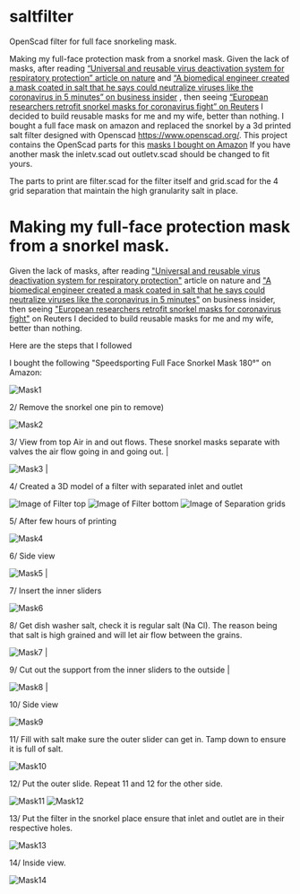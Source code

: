 # saltfilter
OpenScad filter for full face snorkeling mask.

Making my full-face protection mask from a snorkel mask. 
Given the lack of masks, after reading [“Universal and reusable virus deactivation system for respiratory protection” article on nature](https://www.nature.com/articles/srep39956) and [“A biomedical engineer created a mask coated in salt that he says could neutralize viruses like the coronavirus in 5 minutes” on business insider](https://www.businessinsider.fr/us/mask-coated-in-salt-neutralizes-viruses-like-coronavirus-2020-2) , then seeing [“European researchers retrofit snorkel masks for coronavirus fight” on Reuters](https://www.reuters.com/article/us-health-coronavirus-czech-snorkel-mask-idUSKBN21H2Z5) I decided to build reusable masks for me and my wife, better than nothing.
I bought a full face mask on amazon and replaced the snorkel by a 3d printed salt filter designed with Openscad https://www.openscad.org/.
This project contains the OpenScad parts for this [masks I bought on Amazon](https://www.amazon.fr/gp/product/B07L8RH96N/ref=ppx_yo_dt_b_asin_title_o04_s00?ie=UTF8&psc=1) 
If you have another mask the inletv.scad out outletv.scad should be changed to fit yours.

The parts to print are filter.scad for the filter itself and grid.scad for the 4 grid separation that maintain the high granularity salt in place.


# Making my full-face protection mask from a snorkel mask.

Given the lack of masks, after reading [&quot;Universal and reusable virus deactivation system for respiratory protection&quot;](https://www.nature.com/articles/srep39956) article on nature and [&quot;A biomedical engineer created a mask coated in salt that he says could neutralize viruses like the coronavirus in 5 minutes&quot;](https://www.businessinsider.fr/us/mask-coated-in-salt-neutralizes-viruses-like-coronavirus-2020-2) on business insider, then seeing [&quot;European researchers retrofit snorkel masks for coronavirus fight&quot;](https://www.reuters.com/article/us-health-coronavirus-czech-snorkel-mask-idUSKBN21H2Z5) on Reuters I decided to build reusable masks for me and my wife, better than nothing.

Here are the steps that I followed

I bought the following &quot;Speedsporting Full Face Snorkel Mask 180°&quot; on Amazon: 

![Mask1](/images/mask1.JPG) 

2/ Remove the snorkel one pin to remove) 

![Mask2](/images/mask2.JPG)

3/ View from top Air in and out flows. These snorkel masks separate with valves the air flow going in and going out. |

![Mask3](/images/mask3.JPG) |

4/ Created a 3D model of a filter with separated inlet and outlet 

![Image of Filter top](/images/topview.png)
![Image of Filter bottom](/images/bottom.png)
![Image of Separation grids](/images/grids.png)

5/ After few hours of printing 

![Mask4](/images/mask4.JPG)

6/ Side view 

![Mask5](/images/mask5.JPG) |

7/ Insert the inner sliders

![Mask6](/images/mask6.JPG) 

8/ Get dish washer salt, check it is regular salt (Na Cl). The reason being that salt is high grained and will let air flow between the grains. 

![Mask7](/images/mask7.JPG) |

9/ Cut out the support from the inner sliders to the outside |

![Mask8](/images/mask8.JPG) |

10/ Side view

![Mask9](/images/mask9.JPG) 

11/ Fill with salt make sure the outer slider can get in. Tamp down to ensure it is full of salt. 

![Mask10](/images/mask10.JPG) 

12/ Put the outer slide. Repeat 11 and 12 for the other side.

![Mask11](/images/mask11.JPG) ![Mask12](/images/mask12.JPG)

13/ Put the filter in the snorkel place ensure that inlet and outlet are in their respective holes. 

![Mask13](/images/mask13.JPG)

14/ Inside view. 

![Mask14](/images/mask14.JPG)